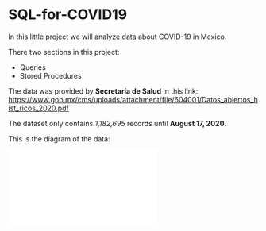 # SQL-for-COVID19

In this little project we will analyze data about COVID-19 in Mexico.

There two sections in this project: 
* Queries
* Stored Procedures

The data was provided by **Secretaría de Salud** in this link: https://www.gob.mx/cms/uploads/attachment/file/604001/Datos_abiertos_hist_ricos_2020.pdf

The dataset only contains *1,182,695* records until **August 17, 2020**.

This is the diagram of the data:

![](/data/covid_schema.pdf)
